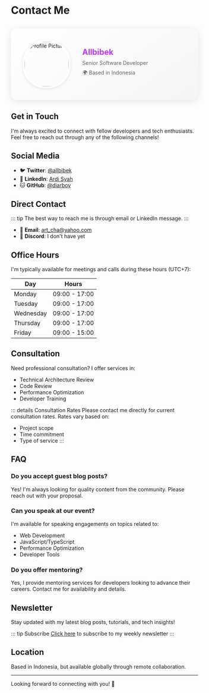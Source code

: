 # <span class="title">Contact Me</span>

<div class="profile-card">
  <div class="profile-header">
    <img src="/hero.png" alt="Profile Picture" class="profile-avatar">
    <div class="profile-info">
      <h2>Allbibek</h2>
      <p>Senior Software Developer</p>
      <p>🌍 Based in Indonesia</p>
    </div>
  </div>
</div>

## <span class="title"> Get in Touch</span>

I'm always excited to connect with fellow developers and tech enthusiasts. Feel free to reach out through any of the following channels!

## <span class="title"> Social Media</span>

- 🐦 **Twitter**: <span class="title">[@allbibek](https://twitter.com/allbibek)</span>
- 💼 **LinkedIn**: <span class="title">[Ardi Syah](https://linkedin.com/in/ardibukan)</span>
- 🐱 **GitHub**: <span class="title"> [@diarboy](https://github.com/diarboy)</span>

## <span class="title">Direct Contact</span>

::: tip
The best way to reach me is through email or LinkedIn message.
:::

- 📧 **Email**: art_cha@yahoo.com
- 💬 **Discord**: I don't have yet

## <span class="title">Office Hours</span>

I'm typically available for meetings and calls during these hours (UTC+7):

| Day       | Hours          |
|-----------|----------------|
| Monday    | 09:00 - 17:00 |
| Tuesday   | 09:00 - 17:00 |
| Wednesday | 09:00 - 17:00 |
| Thursday  | 09:00 - 17:00 |
| Friday    | 09:00 - 15:00 |

## <span class="title">Consultation</span>

Need professional consultation? I offer services in:

- Technical Architecture Review
- Code Review
- Performance Optimization
- Developer Training

::: details Consultation Rates
Please contact me directly for current consultation rates. Rates vary based on:
- Project scope
- Time commitment
- Type of service
:::

## <span class="title">FAQ</span>

### Do you accept guest blog posts?

Yes! I'm always looking for quality content from the community. Please reach out with your proposal.

### Can you speak at our event?

I'm available for speaking engagements on topics related to:
- Web Development
- JavaScript/TypeScript
- Performance Optimization
- Developer Tools

### Do you offer mentoring?

Yes, I provide mentoring services for developers looking to advance their careers. Contact me for availability and details.

## <span class="title">Newsletter</span>

Stay updated with my latest blog posts, tutorials, and tech insights!

::: tip Subscribe
[Click here](#) to subscribe to my weekly newsletter
:::

## <span class="title">Location</span>

Based in Indonesia, but available globally through remote collaboration.

---

Looking forward to connecting with you! 🚀

<style>
.profile-card {
  background: linear-gradient(145deg, #ffffff, #f5f5f5);
  border-radius: 16px;
  box-shadow: 0 4px 20px rgba(0, 0, 0, 0.1);
  padding: 2rem;
  margin: 2rem 0;
  transition: transform 0.4s ease-in-out;
}

.profile-card:hover {
  transform: translateY(-5px);
}

.profile-header {
  display: flex;
  align-items: center;
  gap: 2rem;
}

.profile-avatar {
  width: 120px;
  height: 120px;
  border-radius: 60px;
  object-fit: cover;
  border: 4px solid white;
  box-shadow: 0 2px 10px rgba(0, 0, 0, 0.1);
}

.profile-info {
  flex: 1;
}

.profile-info h2 {
  margin: 0;
  background: linear-gradient(120deg, #bd34fe 30%, #41d1ff);
  -webkit-background-clip: text;
  -webkit-text-fill-color: transparent;
}

.profile-info p {
  margin: 0.5rem 0;
  color: #666;
}

@media (max-width: 640px) {
  .profile-header {
    flex-direction: column;
    text-align: center;
    gap: 1rem;
  }
}
</style>